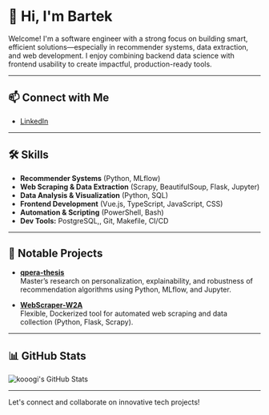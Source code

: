 # 👋 Hi, I'm Bartek

Welcome! I'm a software engineer with a strong focus on building smart, efficient solutions—especially in recommender systems, data extraction, and web development. I enjoy combining backend data science with frontend usability to create impactful, production-ready tools.

---

## 📫 Connect with Me

- [LinkedIn](https://linkedin.com/in/bartoszchwilkowski)

---

## 🛠️ Skills

- **Recommender Systems** (Python, MLflow)
- **Web Scraping & Data Extraction** (Scrapy, BeautifulSoup, Flask, Jupyter)
- **Data Analysis & Visualization** (Python, SQL)
- **Frontend Development** (Vue.js, TypeScript, JavaScript, CSS)
- **Automation & Scripting** (PowerShell, Bash)
- **Dev Tools:** PostgreSQL,, Git, Makefile, CI/CD

---

## 🚀 Notable Projects

- **[qpera-thesis](https://github.com/PUT-RecSys-Research/qpera-thesis)**  
  Master’s research on personalization, explainability, and robustness of recommendation algorithms using Python, MLflow, and Jupyter.

- **[WebScraper-W2A](https://github.com/Web2AI/WebScraper-W2A)**  
  Flexible, Dockerized tool for automated web scraping and data collection (Python, Flask, Scrapy).

---

## 📊 GitHub Stats

![kooogi's GitHub Stats](https://github-readme-stats.vercel.app/api?username=kooogi&show_icons=true&theme=default)

---

Let's connect and collaborate on innovative tech projects!
